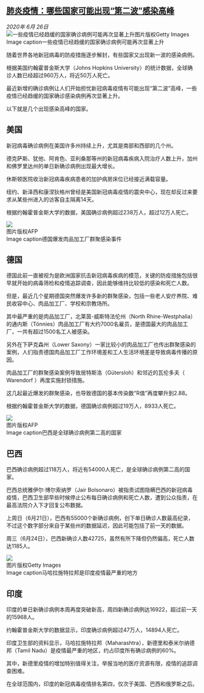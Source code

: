 <!--1593204398000-->
[肺炎疫情：哪些国家可能出现“第二波”感染高峰](http://www.bbc.com/zhongwen/simp/world-53198331)
------

<div><i>2020年 6月 26日</i></div><div><div class="story-body__inner" property="articleBody"><div class="media-landscape has-caption full-width lead"><span class="image-and-copyright-container"><img class="js-image-replace" alt="一些疫情已经趋缓的国家确诊病例可能再次显著上升" src="https://images.weserv.nl/?url=ichef.bbci.co.uk/news/640/cpsprodpb/145FB/production/_113115438_whatsubject.jpg"><span class="off-screen">图片版权</span><span class="story-image-copyright">Getty Images</span></span><figcaption class="media-caption"><span class="off-screen">Image caption</span><span class="media-caption__text">一些疫情已经趋缓的国家确诊病例可能再次显著上升</span></figcaption></div><p class="story-body__introduction">随着世界各地新冠病毒的防疫措施逐步解封，有些国家又出现新一波的感染病例。</p><div id="bbccom_mpu_3" class="bbccom_slot mpu-ad" aria-hidden="true"><div class="bbccom_advert"></div></div><p>根据美国约翰霍普金斯大学（Johns Hopkins University）的统计数据，全球确诊人数已经超过960万人，将近50万人死亡。</p><p>最近新增的确诊病例让人们开始担忧新冠病毒疫情有可能出现“第二波”高峰，一些疫情已经趋缓的国家确诊感染病例再次显著上升。</p><div id="bbccom_mpu_1_2" class="bbccom_slot mpu-ad" aria-hidden="true"><div class="bbccom_advert"></div></div><p>以下就是几个出现感染高峰的国家。</p><h2 class="story-body__crosshead">美国</h2><p>新冠病毒确诊病例在美国许多州持续上升，尤其是南部和西部的几个州。</p><p>德克萨斯、犹他、阿肯色、亚利桑那等州的新冠病毒疾病入院治疗人数上升，加州和佛罗里达州的单日新确诊病例出现最大增长。</p><p>休斯顿医院收治新冠病毒疾病患者的加护病房床位已经接近满载容量。</p><p>纽约、新泽西和康涅狄格州曾经是美国新冠病毒疫情的震央中心，现在却反过来要求从某些州进入的访客自主隔离14天。</p><p>根据约翰霍普金斯大学的数据，美国确诊病例超过238万人，超过12万人死亡。</p><div class="media-landscape has-caption full-width"><span class="image-and-copyright-container"><img src="https://images.weserv.nl/?url=ichef.bbci.co.uk/news/640/cpsprodpb/16D0B/production/_113115439_whatsubject.jpg"><br><span class="off-screen">图片版权</span><span class="story-image-copyright">AFP</span></span><figcaption class="media-caption"><span class="off-screen">Image caption</span><span class="media-caption__text">德国爆发肉品加工厂群聚感染事件</span></figcaption></div><p></p><h2 class="story-body__crosshead"> 德国</h2><p>德国此前一直被视为是欧洲国家抗击新冠病毒疾病的模范，关键的防疫措施包括很早就开始的病毒筛检和疫情追踪调查，因此能够维持比较低的感染和死亡人数。</p><p>但是，最近几个星期德国突然爆发许多新的群聚感染，包括一些老人安疗养院、难民收容中心、肉品加工厂、学校和宗教场所。</p><p>其中最严重的是肉品加工厂，北莱茵-威斯特法伦州（North Rhine-Westphalia）的通内斯（Tönnies）肉品加工厂有大约7000名雇员，是德国最大的肉品加工厂，一共有超过1500名工人被感染。</p><p>另外在下萨克森州（Lower Saxony）一家比较小的肉品加工厂也传出群聚感染的案例，人们指责德国肉品加工厂工作环境差和工人生活环境差是导致病毒传播的原因。</p><p>肉品加工厂的群聚感染案例导致居特斯洛（Gütersloh）和邻近的瓦伦多夫（ Warendorf ）再度实施封锁措施。</p><p>这几起最近爆发的群聚感染，也导致德国的基本传染数“R值”再度攀升到2.88。</p><p>根据约翰霍普金斯大学的数据，德国确诊病例超过19万人，8933人死亡。</p><div class="media-landscape has-caption full-width"><span class="image-and-copyright-container"><img src="https://images.weserv.nl/?url=ichef.bbci.co.uk/news/640/cpsprodpb/1163/production/_113115440_whatsubject.jpg"><br><span class="off-screen">图片版权</span><span class="story-image-copyright">AFP</span></span><figcaption class="media-caption"><span class="off-screen">Image caption</span><span class="media-caption__text">巴西是全球确诊病例第二高的国家</span></figcaption></div><h2 class="story-body__crosshead">巴西</h2><p>巴西确诊病例超过118万人，将近有54000人死亡，是全球确诊病例第二高的国家。</p><p>巴西总统雅伊尔·博尔索纳罗（Jair Bolsonaro）被指责试图隐瞒巴西的新冠病毒疫情，巴西卫生部早些时候停止公布每日确诊病例和死亡人数，遭到公众指责，在最高法院介入下才回复公布数据。</p><p>上周日（6月21日），巴西有55000个新确诊病例，创下单日确诊人数最高纪录，不过这个数字部分来自于某些州的数据延迟，因此可能包括了前一天的数据。</p><p>周三（6月24日），巴西新确诊人数42725，虽然有所下降但仍然偏高，死亡人数达1185人。</p><div class="media-landscape has-caption full-width"><span class="image-and-copyright-container"><img src="https://images.weserv.nl/?url=ichef.bbci.co.uk/news/640/cpsprodpb/8693/production/_113115443_4e655247-29ec-4532-8740-936192c976de.jpg"><br><span class="off-screen">图片版权</span><span class="story-image-copyright">Getty Images</span></span><figcaption class="media-caption"><span class="off-screen">Image caption</span><span class="media-caption__text">马哈拉施特拉邦是印度疫情最严重的地方</span></figcaption></div><h2 class="story-body__crosshead">印度</h2><p>印度的单日新确诊病例本周再度突破新高，周四新确诊病例达16922，超过前一天的15968人。</p><p>约翰霍普金斯大学的数据显示，印度确诊病例超过47万人，14894人死亡。</p><p>印度卫生部的资料显示，马哈拉施特拉邦（Maharashtra），新德里和泰米尔纳德邦（Tamil Nadu）是疫情最严重的地区，约占印度所有确诊病例的60%。</p><p>其中，新德里疫情的增加特别值得关注，举报当地的医疗资源有限，疫情的追踪调查困难。</p><p>在全球范围内，印度的新冠病毒疫情排名第四，仅次于美国、巴西和俄罗斯之后。</p><p></p></div></div>
